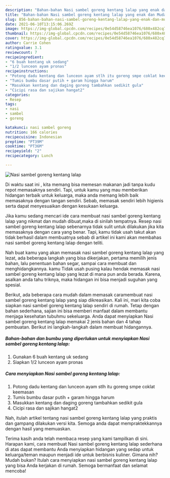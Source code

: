 ```yaml
---
description: "Bahan-bahan Nasi sambel goreng kentang lalap yang enak dan Mudah Dibuat"
title: "Bahan-bahan Nasi sambel goreng kentang lalap yang enak dan Mudah Dibuat"
slug: 856-bahan-bahan-nasi-sambel-goreng-kentang-lalap-yang-enak-dan-mudah-dibuat
date: 2021-06-10T13:15:06.269Z
image: https://img-global.cpcdn.com/recipes/0e54d58746ea1076/680x482cq70/nasi-sambel-goreng-kentang-lalap-foto-resep-utama.jpg
thumbnail: https://img-global.cpcdn.com/recipes/0e54d58746ea1076/680x482cq70/nasi-sambel-goreng-kentang-lalap-foto-resep-utama.jpg
cover: https://img-global.cpcdn.com/recipes/0e54d58746ea1076/680x482cq70/nasi-sambel-goreng-kentang-lalap-foto-resep-utama.jpg
author: Carrie Cohen
ratingvalue: 3.1
reviewcount: 7
recipeingredient:
- "6 buah kentang uk sedang"
- "1/2 lunceon ayam pronas"
recipeinstructions:
- "Potong dadu kentang dan lunceon ayam stlh itu goreng smpe coklat keemasan"
- "Tumis bumbu dasar putih + garam hingga harum"
- "Masukkan kentang dan daging goreng tambahkan sedikit gula"
- "Cicipi rasa dan sajikan hangat2"
categories:
- Resep
tags:
- nasi
- sambel
- goreng

katakunci: nasi sambel goreng 
nutrition: 166 calories
recipecuisine: Indonesian
preptime: "PT39M"
cooktime: "PT36M"
recipeyield: "2"
recipecategory: Lunch

---
```



![Nasi sambel goreng kentang lalap](https://img-global.cpcdn.com/recipes/0e54d58746ea1076/680x482cq70/nasi-sambel-goreng-kentang-lalap-foto-resep-utama.jpg)

Di waktu  saat ini , kita memang bisa memesan makanan jadi tanpa kudu repot memasaknya sendiri. Tapi, untuk kamu yang mau memberikan hidangan terbaik untuk keluarga, maka anda memang lebih baik memasaknya dengan tangan sendiri. Sebab, memasak sendiri lebih higienis serta dapat menyesuaikan dengan kesukaan keluarga.

Jika kamu sedang mencari ide cara membuat nasi sambel goreng kentang lalap yang nikmat dan mudah dibuat,maka di sinilah tempatnya. Resep nasi sambel goreng kentang lalap  sebenarnya tidak sulit untuk dilakukan jika kita memasaknya dengan cara yang benar. Tapi, kamu tidak usah takut akan tidak berhasil dalam membuatnya 
sebab di artikel ini kami akan membahas nasi sambel goreng kentang lalap dengan teliti.  



Nah buat kamu yang akan memasak nasi sambel goreng kentang lalap yang lezat, ada beberapa langkah yang bisa dikerjakan, pertama memilih jenis bahan, lalu penentuan bahan segar, sampai cara membuat dan menghidangkannya. kamu Tidak usah pusing kalau hendak memasak nasi sambel goreng kentang lalap yang lezat di mana pun anda berada. Karena, asalkan anda  tahu triknya, maka hidangan ini bisa menjadi suguhan yang spesial.

Berikut, ada beberapa cara mudah dalam memasak caramembuat nasi sambel goreng kentang lalap yang siap dikreasikan. Kali ini, mari kita coba siapkan nasi sambel goreng kentang lalap sendiri di rumah. Tetap dengan bahan sederhana, sajian ini bisa memberi manfaat dalam membantu menjaga kesehatan tubuhmu sekeluarga. Anda dapat menyiapkan Nasi sambel goreng kentang lalap memakai 2 jenis bahan dan 4 tahap pembuatan. Berikut ini langkah-langkah dalam membuat hidangannya.

<!--inarticleads1-->

##### Bahan-bahan dan bumbu yang diperlukan untuk menyiapkan Nasi sambel goreng kentang lalap:

1. Gunakan 6 buah kentang uk sedang
1. Siapkan 1/2 lunceon ayam pronas




<!--inarticleads2-->

##### Cara menyiapkan Nasi sambel goreng kentang lalap:

1. Potong dadu kentang dan lunceon ayam stlh itu goreng smpe coklat keemasan
1. Tumis bumbu dasar putih + garam hingga harum
1. Masukkan kentang dan daging goreng tambahkan sedikit gula
1. Cicipi rasa dan sajikan hangat2




Nah, itulah artikel tentang  nasi sambel goreng kentang lalap  yang praktis dan gampang dilakukan versi kita. Semoga anda dapat mempraktekkannya dengan hasil yang memuaskan. 

Terima kasih anda telah membaca resep yang kami tampilkan di sini. Harapan kami, cara membuat  Nasi sambel goreng kentang lalap sederhana di atas dapat membantu Anda menyiapkan hidangan yang sedap untuk keluarga/teman maupun menjadi ide untuk berbisnis kuliner. Gimana nih? Mudah bukan? Itulah cara menyiapkan nasi sambel goreng kentang lalap yang bisa Anda kerjakan di rumah. Semoga bermanfaat dan selamat mencoba!


